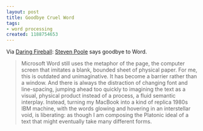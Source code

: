 ```yaml
---
layout: post
title: Goodbye Cruel Word
tags:
- word processing
created: 1188754653
---
```

Via [Daring Fireball](http://daringfireball.net/linked/2007/september#sun-02-poole):  [Steven Poole](http://stevenpoole.net/blog/goodbye-cruel-word/) says goodbye to Word.

> Microsoft Word still uses the metaphor of the page, the computer screen that imitates a blank, bounded sheet of physical paper. For me, this is outdated and unimaginative. It has become a barrier rather than a window.<!--break--> And there is always the distraction of changing font and line-spacing, jumping ahead too quickly to imagining the text as a visual, physical product instead of a process, a fluid semantic interplay. Instead, turning my MacBook into a kind of replica 1980s IBM machine, with the words glowing and hovering in an interstellar void, is liberating: as though I am composing the Platonic ideal of a text that might eventually take many different forms.
